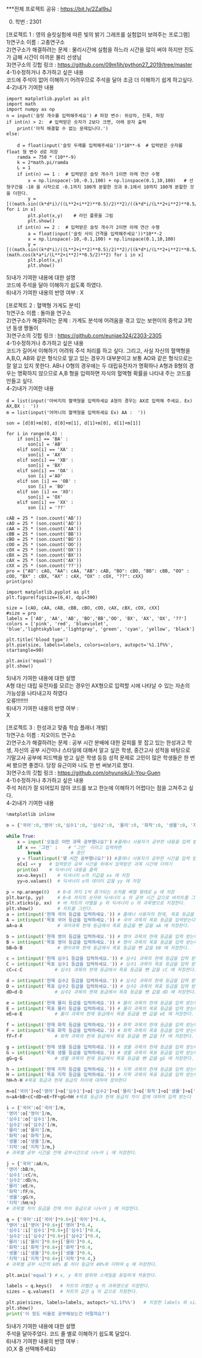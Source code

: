 ***전체 프로젝트 공유 : https://bit.ly/2ZaI9sJ

0. 학번 : 2301<br>

[프로젝트 1 : 영의 슬릿실험에 따른 빛의 밝기 그래프를 실험없이 보여주는 프로그램]<br>
1)연구소 이름 : 고충연구소<br>
2)연구소가 해결하려는 문제 : 물리시간에 실험을 하느라 시간을 많이 써야 하지만 진도가 급해 시간이 아까운 물리 선생님<br>
3)연구소의 깃헙 링크 : 
https://github.com/09m1jh/python27_2019/tree/master<br>
4-1)수정하거나 추가하고 싶은 내용<br>
코드에 주석이 없어 이해하기 어려우므로 주석을 달아 조금 더 이해하기 쉽게 하고싶다.<br>
4-2)내가 기여한 내용<br>
```python<br>
import matplotlib.pyplot as plt
import math
import numpy as np
n = input('슬릿 개수를 입력해주세요') # 파장 변수: 위상차, 진폭, 파장
if int(n) > 2:  # 입력받은 숫자가 2보다 크면, 아래 문자 출력
    print('아직 해결할 수 없는 문제입니다.')
else:

    d = float(input('슬릿 두께를 입력해주세요'))*10**-6  # 입력받은 숫자를 float 형 변수 d로 저장
    ramda = 750 * (10**-9)  
    k = 2*math.pi/ramda  
    L = 1
    if int(n) == 1 :  # 입력받은 슬릿 개수가 1이면 아래 연산 수행
        x = np.linspace(-10,-0.1,100) + np.linspace(0.1,10,100)   # 선형구간을 -10 을 시작으로 -0.1까지 100개 분할한 것과 0.1에서 10까지 100개 분할한 것을 더한다.
        y = [((math.sin((k*d*i)/((L**2+i**2)**0.5)/2)**2)/((k*d*i/(L**2+i**2)**0.5/2)**2)) for i in x]
        plt.plot(x,y)    # 라인 플롯을 그림
        plt.show()
    if int(n) == 2 :  # 입력받은 슬릿 개수가 2이면 아래 연산 수행
        a = float(input('슬릿 사이 간격을 입력해주세요'))*10**-2 
        x = np.linspace(-10,-0.1,100) + np.linspace(0.1,10,100)
        y = [((math.sin((k*d*i)/((L**2+i**2)**0.5)/2)**2)/((k*d*i/(L**2+i**2)**0.5/2)**2))*(math.cos(k*a*i/(L**2+i**2)**0.5/2)**2) for i in x]
        plt.plot(x,y)
        plt.show()
```
5)내가 기여한 내용에 대한 설명<br>
코드에 주석을 달아 이해하기 쉽도록 하였다.<br>
6)내가 기여한 내용의 반영 여부 : X <br>

[프로젝트 2 : 혈액형 가게도 분석]<br>
1)연구소 이름 : 돌마을 연구소<br>
2)연구소가 해결하려는 문제 : 가계도 분석에 어려움을 겪고 있는 보현이의 중학교 3학년 동생 짱돌이<br>
3)연구소의 깃헙 링크 : https://github.com/eunjae324/2303-2305<br>
4-1)수정하거나 추가하고 싶은 내용<br>
코드가 길어서 이해하기 어려워 주석 처리를 하고 싶다. 그리고, 사실 자신의 혈액형을 A,B,O, AB와 같은 형식으로 알고 있는 경우가 대부분이고 보통 AO와 같은 형식으로는 잘 알고 있지 못한다. AB나 O형의 경우에는 두 대립유전자가 명확하나 A형과 B형의 경우는 명확하지 않으므로 A,B 형을 입력하면 자식의 혈액형 확률을 나타내 주는 코드를 만들고 싶다.<br>
4-2)내가 기여한 내용<br>
```python<br>
d = list(input('아버지의 혈액형을 입력하세요 A형의 경우는 AX로 입력해 주세요. Ex) AX,BX :  '))
m = list(input('어머니의 혈액형을 입력하세요 Ex) AA :  '))

son = [d[0]+m[0], d[0]+m[1], d[1]+m[0], d[1]+m[1]]

for i in range(0,4) :
    if son[i] == 'BA' :
        son[i] = 'AB'
    elif son[i] == 'XA' :
        son[i] = 'AX'
    elif son[i] == 'XB' :
        son[i] = 'BX'
    elif son[i] == 'OA' :
        son [i] ='AO'
    elif son [i] == 'OB' :
        son [i] = 'BO'
    elif son [i] == 'XO':
        son[i] = 'OX'
    elif son[i] == 'XX' :
        son [i] = '??'

cAB = 25 * (son.count('AB'))
cAO = 25 * (son.count('AO'))
cAA = 25 * (son.count('AA'))
cBB = 25 * (son.count('BB'))
cBO = 25 * (son.count('BO'))
cOO = 25 * (son.count('OO'))
cOX = 25 * (son.count('OX'))
cBX = 25 * (son.count('BX'))
cAX = 25 * (son.count('AX'))
cXX = 25 * (son.count('??'))
pro = {"AO": cAO, "AA": cAA, "AB": cAB, "BO": cBO, "BB": cBB, "OO" : cOO, "BX" : cBX, "AX" : cAX, "OX" : cOX, "??": cXX}
print(pro)

import matplotlib.pyplot as plt
plt.figure(figsize=(6,4), dpi=300)

size = [cAO, cAA, cAB, cBB, cBO, cOO, cAX, cBX, cOX, cXX]  
#size = pro
labels = ['AO', 'AA', 'AB', 'BO','BB','OO', 'BX', 'AX', 'OX', '??']
colors = ['pink', 'red', 'blueviolet', 'blue','lightskyblue','lightgray', 'green', 'cyan', 'yellow', 'black']

plt.title('blood type')
plt.pie(size, labels=labels, colors=colors, autopct='%1.1f%%', startangle=90)

plt.axis('equal')
plt.show()
```
5)내가 기여한 내용에 대한 설명<br>
A형 대신 대립 유전자를 모르는 경우인 AX형으로 입력할 시에 나타날 수 있는 자손의 가능성을 나타내고자 하였다<br>  오류!!!!!!!!<br>
6)내가 기여한 내용의 반영 여부 :<br>
X <br>

[프로젝트 3 : 한성과고 맞춤 학습 플래너 개발]<br>
1)연구소 이름 : 지오이드 연구소<br>
2)연구소가 해결하려는 문제 : 공부 시간 분배에 대한 갈피를 못 잡고 있는 한성과고 학생, 자신의 공부 시간이나 스타일에 대해서 알고 싶은 학생,  중간고사 성적을 바탕으로 기말고사 공부에 피드백을 받고 싶은 학생 등등 성적 문제로 고민이 많은 학생들은 한 번 써 봤으면 좋겠다. 당장 유근이와 나도 한 번 써보기로 했다.<br>
3)연구소의 깃헙 링크 : https://github.com/ohyunsik/Ji-You-Guen<br>
4-1)수정하거나 추가하고 싶은 내용<br>
주석 처리가 잘 되어있지 않아 코드를 보고 한눈에 이해하기 어렵다는 점을 고쳐주고 싶다. <br>
4-2)내가 기여한 내용<br>
```python
%matplotlib inline

o = {'국어':0,'영어':0,'심수1':0, '심수2':0, '물리':0, '화학':0, '생물':0, '지학':0}

while True:
    x = input('오늘은 어떤 과목 공부했나요?') #플래너 사용자가 공부한 내용을 입력 받는다
    if x == '그만' :    # "그만' 이라고 입력하면
        break           # 중단
    y = float(input('몇 시간 공부했나요?')) #플래너 사용자가 공부한 시간을 입력 받는다
    o[x] =+ y   # 입력받은 공부 시간을 위에서 입력받은 과목 시간에 더하기
    print(o)    # 딕셔너리 내용을 출력
    xx=o.keys()    # 딕셔너리 o의 키값을 xx 에 저장
    yy=o.values()  # 딕셔너리 o의 데이터 값을 yy 에 저장

p = np.arange(8)   # 0~8 까지 1씩 증가되는 숫자를 배열 형태로 p 에 저장
plt.bar(p, yy)     # 0~8 까지의 숫자와 딕셔너리 o 의 공부 시간 값으로 바차트를 그린다.
plt.xticks(p, xx)  # 바 차트의 라벨을 p 와 딕셔너리 o 의 과목명으로 지정한다.
plt.show()         # 차트를 그린다.
a = int(input('현재 국어 등급을 입력하세요.')) # 플래너 사용자의 현재, 목표 등급을 입력 받는다
A = int(input('목표 국어 등급을 입력하세요.')) # 국어 과목의 목표 등급을 입력받는다.
aA=a-A             # 국어과목 현재 등급에서 목표 등급을 뺀 값을 aA 에 저장한다.

b = int(input('현재 영어 등급을 입력하세요.')) # 영어 과목의 현재 등급을 입력 받는다.
B = int(input('목표 영어 등급을 입력하세요.')) # 영어 과목의 목표 등급을 입력 받는다.
bB=b-B             # 영어과목 현재 등급에서 목표 등급을 뺀 값을 bB 에 저장한다.

c = int(input('현재 심수1 등급을 입력하세요.')) # 심수1 과목의 현재 등급을 입력 받는다.
C = int(input('목표 심수1 등급을 입력하세요.')) # 심수1 과목의 목표 등급을 입력 받는다.
cC=c-C            # 심수1 과목의 현재 등급에서 목표 등급을 뺀 값을 cC 에 저장한다.

d = int(input('현재 심수2 등급을 입력하세요.')) # 심수2 과목의 현재 등급을 입력 받는다.
D = int(input('목표 심수2 등급을 입력하세요.')) # 심수2 과목의 목표 등급을 입력 받는다.
dD=d-D            # 심수2 과목의 현재 등급에서 목표 등급을 뺀 값을 dD 에 저장한다.

e = int(input('현재 물리 등급을 입력하세요.')) # 물리 과목의 현재 등급을 입력 받는다.
E = int(input('목표 물리 등급을 입력하세요.')) # 물리 과목의 목표 등급을 입력 받는다.
eE=e-E            # 물리 과목의 현재 등급에서 목표 등급을 뺀 값을 eE 에 저장한다.

f = int(input('현재 화학 등급을 입력하세요.')) # 화학 과목의 현재 등급을 입력 받는다.
F = int(input('목표 화학 등급을 입력하세요.')) # 화학 과목의 목표 등급을 입력 받는다.
fF=f-F            # 화학 과목의 현재 등급에서 목표 등급을 뺀 값을 fF 에 저장한다.

g = int(input('현재 생물 등급을 입력하세요.')) # 생물 과목의 현재 등급을 입력 받는다.
G = int(input('목표 생물 등급을 입력하세요.')) # 생물 과목의 목표 등급을 입력 받는다.
gG=g-G            # 생물 과목의 현재 등급에서 목표 등급을 뺀 값을 gG 에 저장한다.

h = int(input('현재 지학 등급을 입력하세요.')) # 지학 과목의 현재 등급을 입력 받는다.
H = int(input('목표 지학 등급을 입력하세요.')) # 지학 과목의 목표 등급을 입력 받는다.
hH=h-H #목표 등급과 현재 등급의 차이에 대하여 정의한다

m=o['국어']+o['영어']+o['심수1']+o['심수2']+o['물리']+o['화학']+o['생물']+o['지학'] #플래너 사용자의 공부 시간에 대한 항이다
n=aA+bB+cC+dD+eE+fF+gG+hH #목표 등급과 현재 등급의 차이 합에 대하여 입력 받는다

i = {'국어':o['국어']/m,
'영어':o['영어']/m,
'심수1':o['심수1']/m,
'심수2':o['심수2']/m,
'물리':o['물리']/m,
'화학':o['화학']/m,
'생물':o['생물']/m,
'지학':o['지학']/m,}
# 과목별 공부 시간을 전체 공부시간으로 나누어 i 에 저장한다.

j = {'국어':aA/n,
'영어':bB/n,
'심수1':cC/n,
'심수2':dD/n,
'물리':eE/n,
'화학':fF/n,
'생물':gG/n,
'지학':hH/n}
# 과목별 차이 등급을 전체 차이 등급으로 나누어 j 에 저장한다.

q = {'국어':i['국어']*0.6+j['국어']*0.4,
'영어':i['영어']*0.6+j['영어']*0.4,
'심수1':i['심수1']*0.6+j['심수1']*0.4,
'심수2':i['심수2']*0.6+j['심수2']*0.4,
'물리':i['물리']*0.6+j['물리']*0.4,
'화학':i['화학']*0.6+j['화학']*0.4,
'생물':i['생물']*0.6+j['생물']*0.4,
'지학':i['지학']*0.6+j['지학']*0.4,}
# 과목별 공부 시간의 60% 를 차이 등급의 40%와 더하여 q 에 저장한다.

plt.axis('equal') # x, y 축의 범위와 스케일을 동일하게 적용한다.

labels = q.keys()   # 차트의 라벨은 q 의 과목명으로 지정한다.
sizes = q.values()  # 차트의 값은 q 의 값으로 지정한다.

plt.pie(sizes, labels=labels, autopct='%1.1f%%')   # 지정한 labels 와 sizes 값, %로 파이 차트를 그린다.
plt.show()
print('이 정도 비율로 공부해보는건 어떨까요?')
```
5)내가 기여한 내용에 대한 설명<br>
주석을 달아주었다. 코드 줄 별로 이해하기 쉽도록 달았다.<br>
6)내가 기여한 내용의 반영 여부 :<br>
(O,X 중 선택해주세요)<br>
